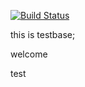 [![Build Status](https://travis-ci.org/volunteercomputing/test.svg)](https://travis-ci.org/volunteercomputing/test)

this is testbase;

welcome

test
